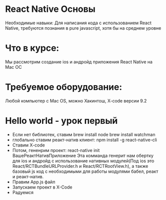 # React Native Основы
Необходимые навыки:
Для написания кода с использованием React Native, требуются познания в pure javascript, хотя бы на среднем уровне
# Что в курсе:
Мы рассмотрим создание ios и андройд приложения React Native на Мас ОС
# Требуемое оборудование:
Любой компьютер с Mac OS, можно Хакинтош, X-code версии 9.2

# Hello world - урок первый
- Если нет библиотек, ставим 
    brew install node
    brew install watchman
- глобально ставим реакт-натив клиент:
    npm install -g react-native-cli
- Ставим X-code
- Потом, гененрим проект: 
    react-native init ВашеРеактНативПриложение
Эта комманда генерит нам обертку для ios и андройд с использование нативных модулей(Под ios это React/RCTBundleURLProvider.h и React/RCTRootView.h), а также базовый js код с необходимыми для работы модулями бабел, реакт и реакт-натив. 
- Правим App.js файл
- Запускаем проект в X-Code
- Радуемся


